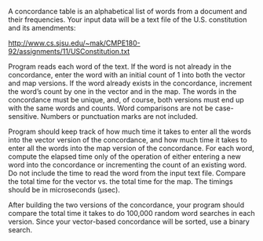 A concordance table is an alphabetical list of words from a document and their frequencies. Your input data will be a text file of the U.S. constitution and its amendments:  

http://www.cs.sjsu.edu/~mak/CMPE180-92/assignments/11/USConstitution.txt  

Program reads each word of the text. If the word is not already in the concordance, enter the word with an initial count of 1 into both the vector and map versions. If the word already exists in the concordance, increment the word’s count by one in the vector and in the map. The words in the concordance must be unique, and, of course, both versions must end up with the same words and counts. Word comparisons are not be case-sensitive. Numbers or punctuation marks are not included.  

Program should keep track of how much time it takes to enter all the words into the vector version of the concordance, and how much time it takes to enter all the words into the map version of the concordance. For each word, compute the elapsed time only of the operation of either entering a new word into the concordance or incrementing the count of an existing word. Do not include the time to read the word from the input text file. Compare the total time for the vector vs. the total time for the map. The timings should be in microseconds (µsec).  

After building the two versions of the concordance, your program should compare the total time it takes to do 100,000 random word searches in each version. Since your vector-based concordance will be sorted, use a binary search.  
